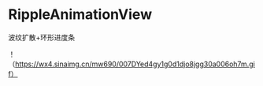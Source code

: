 # RippleAnimationView
波纹扩散+环形进度条


！（https://wx4.sinaimg.cn/mw690/007DYed4gy1g0d1djo8jgg30a006oh7m.gif）
